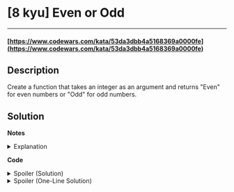# [8 kyu] Even or Odd

---

#### [https://www.codewars.com/kata/53da3dbb4a5168369a0000fe](https://www.codewars.com/kata/53da3dbb4a5168369a0000fe)

## Description

Create a function that takes an integer as an argument and returns "Even" for even numbers or "Odd" for odd numbers.


## Solution

**Notes**

<details>
	<summary>Explanation</summary>

    We use the modulus operator (%) to check if the number is divisible by 2 without residue.

</details>

**Code**

<details>
	<summary>Spoiler (Solution)</summary>

    def even_or_odd(number):
        if number % 2 == 0:
            return "Even"
        else:
            return "Odd"
    
</details>

<details>
	<summary>Spoiler (One-Line Solution)</summary>

    def even_or_odd(number):
        return 'Even' if number % 2 == 0 else 'Odd'
    
</details>

